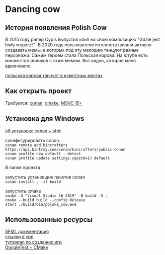 # Dancing cow
## История появления Polish Cow

В 2015 году рэпер Cypis выпустил клип на свою композицию "Gdzie jest biały węgorz?". В 2020 году пользователи интернета начали активно создавать мемы, в которых под эту мелодию танцуют разные персонажи. Самим героем стала Польская корова. На ютубе есть множество роликов с этим мемом. Вот видео, которое меня вдохновило.

[польская корова танцует в известных местах](https://www.youtube.com/watch?v=RDIFwM9ba4I)

## Как открыть проект

Требуется: [conan](https://conan.io/downloads.html), [cmake](https://cmake.org/download/), [MSVC 15+](https://visualstudio.microsoft.com/ru/downloads/)

## Установка для Windows 
[об установке conan + sfml](https://leinnan.github.io/blog/conan-adventuressfml-and-entt-in-c.html)

сконфигурировать conan: \
`conan remote add bincrafters https://api.bintray.com/conan/bincrafters/public-conan` \
`conan profile new default --detect` \
`conan profile update settings.cppstd=17 default` 

В папке проекта 

запустить установщик пакетов conan \
`conan install . -if build` 

запустить cmake \
`cmake -G "Visual Studio 16 2019" -B build -S .` \
`cmake --build build --config Release` \
`start ./build/bin/polska_cow.exe`

## Использованные ресурсы

[SFML документация](https://www.sfml-dev.org/documentation/2.5.1/classsf_1_1Sprite.php) \
[ссылки в cpp](https://ravesli.com/urok-88-ssylki/) \
[туториал по созданию игр](https://www.youtube.com/playlist?list=PLMgDVIa0Pg8WrI9WmZR09xAbfXyfkqKWy) \
[GoogleTest + CMake](https://google.github.io/googletest/quickstart-cmake.html) 






